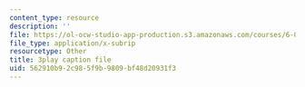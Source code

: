 ```yaml
---
content_type: resource
description: ''
file: https://ol-ocw-studio-app-production.s3.amazonaws.com/courses/6-004-computation-structures-spring-2017/562910b92c985f9b9809bf48d20931f3_B7F6vh_plHw.vtt
file_type: application/x-subrip
resourcetype: Other
title: 3play caption file
uid: 562910b9-2c98-5f9b-9809-bf48d20931f3
---
```

